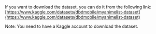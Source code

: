 If you want to download the dataset, you can do it from the following link: [https://www.kaggle.com/datasets/dbdmobile/myanimelist-dataset](https://www.kaggle.com/datasets/dbdmobile/myanimelist-dataset)

Note: You need to have a Kaggle account to download the dataset.